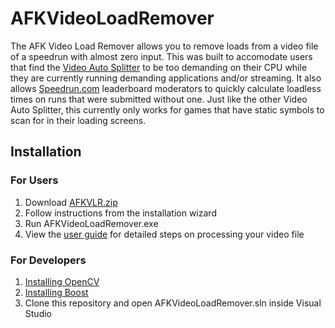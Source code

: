 # AFKVideoLoadRemover
The AFK Video Load Remover allows you to remove loads from a video file of a speedrun with almost zero input. This was built to accomodate users that find the [Video Auto Splitter](https://github.com/ROMaster2/LiveSplit.VideoAutoSplit) to be too demanding on their CPU while they are currently running demanding applications and/or streaming. It also allows [Speedrun.com](https://www.speedrun.com/) leaderboard moderators to quickly calculate loadless times on runs that were submitted without one. Just like the other Video Auto Splitter, this currently only works for games that have static symbols to scan for in their loading screens.

## Installation
### For Users
1. Download [AFKVLR.zip](https://github.com/Lachlan-GitHub/AFKVideoLoadRemover/releases/tag/v1.0.0)
2. Follow instructions from the installation wizard
3. Run AFKVideoLoadRemover.exe
4. View the [user guide](https://github.com/Lachlan-GitHub/AFKVideoLoadRemover/blob/main/UserGuide/UserGuide.pdf) for detailed steps on processing your video file

### For Developers
1. [Installing OpenCV](https://youtu.be/trXs2r6xSnI)
2. [Installing Boost](https://youtu.be/TEF5U1AaIV8)
3. Clone this repository and open AFKVideoLoadRemover.sln inside Visual Studio
